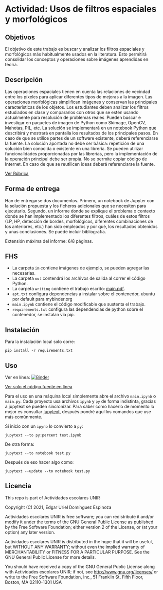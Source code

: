 # Actividad: Usos de filtros espaciales y morfológicos

## Objetivos

El  objetivo  de  este  trabajo  es  buscar  y  analizar  los  filtros  espaciales  y  morfológicos más habitualmente usados en la literatura. Esto permitirá consolidar los conceptos y operaciones sobre imágenes aprendidas en teoría.

## Descripción

Las  operaciones  espaciales  tienen  en  cuenta  las  relaciones  de  vecindad  entre  los píxeles para aplicar diferentes tipos de mejoras a la imagen. Las operaciones morfológicas simplifican imágenes y conservan las principales características de los objetos. Los estudiantes deben analizar los filtros estudiados en clase y compararlos con  otros  que  se  estén  usando  actualmente  para  resolución  de  problemas  reales. Pueden  buscar  e  investigar  en  paquetes  de  imagen  de  Python  como  Skimage, OpenCV, Mahotas, PIL, etc. La solución se implementará en un notebook Python que describirá y mostrará en pantalla los resultados de los principales pasos. En caso de que se utilice partes de un software existente, deberá referenciarse la fuente.  La solución aportada no debe ser básica: repetición de una solución bien conocida o existente en una librería. Se pueden utilizar funcionalidades proporcionadas por las librerías,  pero  la  implementación  de  la  operación  principal  debe  ser  propia.  No  se permite  copiar  código  de  Internet.  En  caso  de  que  se  reutilicen  ideas  deberá referenciarse la fuente.

[Ver Rúbrica](./mexmiart02_act2.docx "Ver archivo docx")

## Forma de entrega

Han de entregarse dos documentos. Primero, un notebook de Jupyter con la solución propuesta  y  los  ficheros  adicionales  que  se  necesiten  para  ejecutarlo.  Segundo,  un informe donde se explique el problema o contexto donde se han implementado los diferentes filtros, cuáles de estos filtros (LP, HP, detección de bordes, morfológicos, diferentes combinaciones de los anteriores, etc.) han sido empleados y por qué, los resultados obtenidos y unas conclusiones. Se puede incluir bibliografía. 

Extensión máxima del informe: 6/8 páginas.

## FHS

- La carpeta `im` contiene imágenes de ejemplo, se pueden agregar las necesarias.
- La carpeta `out` contendrá los archivos de salida al correr el código Python.
- La carpeta `writing` contiene el trabajo escrito: [main.pdf](./writing/main.pdf).
- `apt.txt` configura dependencias a instalar sobre el contenedor, ubuntu por default para mybinder.org
- `main.ipynb` contiene el código modificable que sustenta el trabajo.
- `requirements.txt` configura las dependencias de python sobre el contenedor, se instalan vía pip.

## Instalación

Para la instalación local solo corre:

    pip install -r requirements.txt

## Uso

Ver en línea: [![Binder](https://mybinder.org/badge_logo.svg)](https://mybinder.org/v2/gl/genomorro%2Funir/PC-A2)

[Ver solo el código fuente en línea](https://gitlab.com/genomorro/unir/-/tree/PC-A2)

Para el uso en una máquina local simplemente abre el archivo `main.ipynb` o `main.py`. Cada proyecto usa archivos `ipynb` y `py` de forma indistinta, gracias a jupytext se pueden sincronizar. Para saber como hacerlo de momento lo mejor es consultar [jupytext](https://jupytext.readthedocs.io/en/latest/index.html "la documentación de jupytext"), después pondré aquí los comandos que use más comúnmente. 

Si inicio con un `ipynb` lo convierto a `py`:

    jupytext --to py:percent test.ipynb

De otra forma:

    jupytext --to notebook test.py
	
Después de eso hacer algo como:

    jupytext --update --to notebook test.py

## Licencia
This repo is part of Actividades escolares UNIR

Copyright (C) 2021, Edgar Uriel Domínguez Espinoza

Actividades escolares UNIR is free software; you can redistribute it and/or modify it under the terms of the GNU General Public License as published by the Free Software Foundation; either version 2 of the License, or (at your option) any later version.

Actividades escolares UNIR is distributed in the hope that it will be useful, but WITHOUT ANY WARRANTY; without even the implied warranty of MERCHANTABILITY or FITNESS FOR A PARTICULAR PURPOSE.  See the GNU General Public License for more details.

You should have received a copy of the GNU General Public License along with Actividades escolares UNIR; if not, see <http://www.gnu.org/licenses/> or write to the Free Software Foundation, Inc., 51 Franklin St, Fifth Floor, Boston, MA 02110-1301 USA

